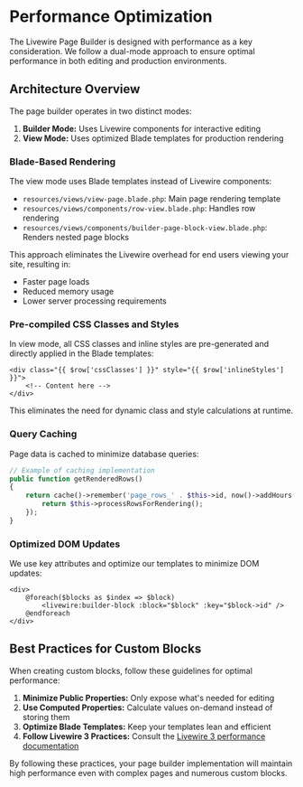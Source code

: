 # Performance Optimization

The Livewire Page Builder is designed with performance as a key consideration. We follow a dual-mode approach to ensure optimal performance in both editing and production environments.

## Architecture Overview

The page builder operates in two distinct modes:

1. **Builder Mode:** Uses Livewire components for interactive editing
2. **View Mode:** Uses optimized Blade templates for production rendering

### Blade-Based Rendering

The view mode uses Blade templates instead of Livewire components:

- `resources/views/view-page.blade.php`: Main page rendering template
- `resources/views/components/row-view.blade.php`: Handles row rendering
- `resources/views/components/builder-page-block-view.blade.php`: Renders nested page blocks

This approach eliminates the Livewire overhead for end users viewing your site, resulting in:

- Faster page loads
- Reduced memory usage
- Lower server processing requirements

### Pre-compiled CSS Classes and Styles

In view mode, all CSS classes and inline styles are pre-generated and directly applied in the Blade templates:

```blade
<div class="{{ $row['cssClasses'] }}" style="{{ $row['inlineStyles'] }}">
    <!-- Content here -->
</div>
```

This eliminates the need for dynamic class and style calculations at runtime.

### Query Caching

Page data is cached to minimize database queries:

```php
// Example of caching implementation
public function getRenderedRows()
{
    return cache()->remember('page_rows_' . $this->id, now()->addHours(24), function () {
        return $this->processRowsForRendering();
    });
}
```

### Optimized DOM Updates

We use key attributes and optimize our templates to minimize DOM updates:

```blade
<div>
    @foreach($blocks as $index => $block)
        <livewire:builder-block :block="$block" :key="$block->id" />
    @endforeach
</div>
```

## Best Practices for Custom Blocks

When creating custom blocks, follow these guidelines for optimal performance:

1. **Minimize Public Properties:** Only expose what's needed for editing
2. **Use Computed Properties:** Calculate values on-demand instead of storing them
3. **Optimize Blade Templates:** Keep your templates lean and efficient
4. **Follow Livewire 3 Practices:** Consult the [Livewire 3 performance documentation](https://livewire.laravel.com/docs/computed-properties#performance-advantage)

By following these practices, your page builder implementation will maintain high performance even with complex pages and numerous custom blocks.
